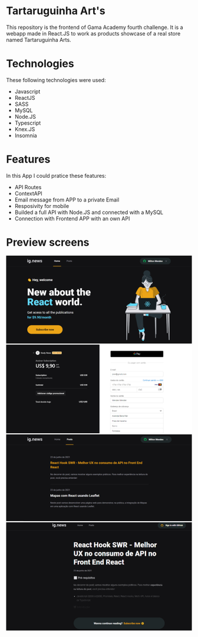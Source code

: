# Tartaruguinha Art's

This repository is the frontend of Gama Academy fourth challenge. It is a webapp made in React.JS to work as products showcase of a real store named Tartaruguinha Arts.


# Technologies

These following technologies were used:
  * Javascript
  * ReactJS
  * SASS
  * MySQL
  * Node.JS
  * Typescript
  * Knex.JS
  * Insomnia

# Features

In this App I could pratice these features:
  * API Routes
  * ContextAPI
  * Email message from APP to a private Email
  * Resposivity for mobile
  * Builded a full API with Node.JS and connected with a MySQL
  * Connection with Frontend APP with an own API
 

# Preview screens

![Home Screen](https://github.com/miltonsmendes/ignews/blob/main/screens/Home%20Screen.PNG)
![Pay Screen](https://github.com/miltonsmendes/ignews/blob/main/screens/Pay%20Screen.PNG)
![Posts Screen](https://github.com/miltonsmendes/ignews/blob/main/screens/Posts%20Screen.PNG)
![Preview Screen](https://github.com/miltonsmendes/ignews/blob/main/screens/Preview%20Screen.PNG)
